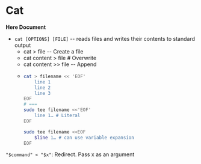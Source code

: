 # Cat

**Here Document**

* `cat [OPTIONS] [FILE]` -- reads files and writes their contents to standard output
    * cat > file -- Create a file
    * cat content > file # Overwrite
    * cat content >> file -- Append
    *   ```bash
        cat > filename << 'EOF'
            line 1
            line 2
            line 3
        EOF
        # ===
        sudo tee filename <<'EOF'
            line 1… # Literal
        EOF

        sudo tee filename <<EOF
            $line 1… # can use variable expansion
        EOF
        ```


`"$command" < "$x"`: Redirect. Pass x as an argument
